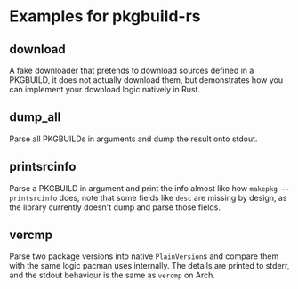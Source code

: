 # Examples for pkgbuild-rs

## download
A fake downloader that pretends to download sources defined in a PKGBUILD, it does not actually download them, but demonstrates how you can implement your download logic natively in Rust.

## dump_all
Parse all PKGBUILDs in arguments and dump the result onto stdout.

## printsrcinfo
Parse a PKGBUILD in argument and print the info almost like how `makepkg --printsrcinfo` does, note that some fields like `desc` are missing by design, as the library currently doesn't dump and parse those fields.

## vercmp
Parse two package versions into native `PlainVersion`s and compare them with the same logic pacman uses internally. The details are printed to stderr, and the stdout behaviour is the same as `vercmp` on Arch.